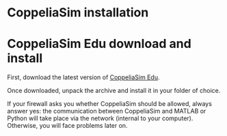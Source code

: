 # CoppeliaSim installation

# CoppeliaSim Edu download and install

First, download the latest version of [CoppeliaSim Edu](https://www.coppeliarobotics.com/downloads).

Once downloaded, unpack the archive and install it in your folder of choice.

If your firewall asks you whether CoppeliaSim should be allowed, always answer yes: the communication between CoppeliaSim and MATLAB or Python  will take place via the network (internal to your computer). Otherwise, you will face problems later on.
